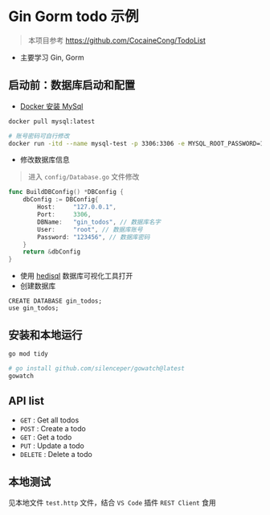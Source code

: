 # Gin Gorm todo 示例
> 本项目参考 https://github.com/CocaineCong/TodoList
- 主要学习 Gin, Gorm



## 启动前：数据库启动和配置

- [Docker 安装 MySql](https://www.runoob.com/docker/docker-install-mysql.html)

```bash
docker pull mysql:latest

# 账号密码可自行修改
docker run -itd --name mysql-test -p 3306:3306 -e MYSQL_ROOT_PASSWORD=123456 mysql
```


- 修改数据库信息
> 进入 `config/Database.go` 文件修改

```go
func BuildDBConfig() *DBConfig {
	dbConfig := DBConfig{
		Host:     "127.0.0.1",
		Port:     3306,
		DBName:   "gin_todos", // 数据库名字
		User:     "root", // 数据库账号
		Password: "123456", // 数据库密码
	}
	return &dbConfig
}
```
- 使用 [hedisql](https://www.heidisql.com/) 数据库可视化工具打开
- 创建数据库

```
CREATE DATABASE gin_todos;
use gin_todos;
```

## 安装和本地运行

```bash
go mod tidy

# go install github.com/silenceper/gowatch@latest
gowatch
```


## API list

* `GET` : Get all todos
* `POST` : Create a todo
* `GET` : Get a todo
* `PUT` : Update a todo
* `DELETE` : Delete a todo

## 本地测试

见本地文件 `test.http` 文件，结合 `VS Code` 插件 `REST Client` 食用
